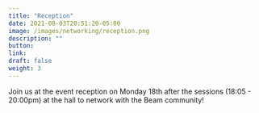 ```yaml
---
title: "Reception"
date: 2021-08-03T20:51:20-05:00
image: /images/networking/reception.png
description: ""
button: 
link: 
draft: false
weight: 3
---
```



Join us at the event reception on Monday 18th after the sessions (18:05 - 20:00pm) at the hall to network with the Beam community!


